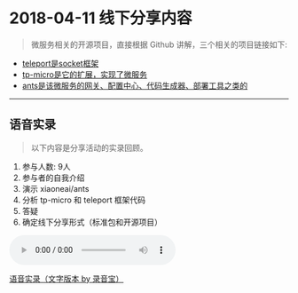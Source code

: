 # 2018-04-11 线下分享内容

>微服务相关的开源项目，直接根据 Github 讲解，三个相关的项目链接如下:

- [teleport是socket框架](https://github.com/henrylee2cn/teleport)
- [tp-micro是它的扩展，实现了微服务](https://github.com/henrylee2cn/tp-micro)
- [ants是该微服务的网关、配置中心、代码生成器、部署工具之类的](https://github.com/xiaoenai/ants)

----

## 语音实录

>以下内容是分享活动的实录回顾。

1. 参与人数: 9人
2. 参与者的自我介绍
3. 演示 xiaoneai/ants 
4. 分析 tp-micro 和 teleport 框架代码
5. 答疑
6. 确定线下分享形式（标准包和开源项目）

![语音实录](http://oqos7hrvp.bkt.clouddn.com/voice/20180411_voice.m4a)

[语音实录（文字版本 by 录音宝）](./20180411_voice.md)

